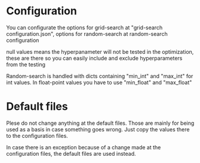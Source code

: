 # Configuration
You can configurate the options for grid-search at "grid-search configuration.json", options for random-search at random-search configuration

null values means the hyperpanameter will not be tested in the optimization, these are there so you can easily include and exclude hyperparameters from the testing

Random-search is handled with dicts containing "min_int" and "max_int" for int values.
In float-point values you have to use "min_float" and "max_float"

# Default files
Plese do not change anything at the default files. 
Those are mainly for being used as a basis in case something goes wrong. Just copy the values there to the configuration files.

In case there is an exception because of a change made at the configuration files, the default files are used instead.